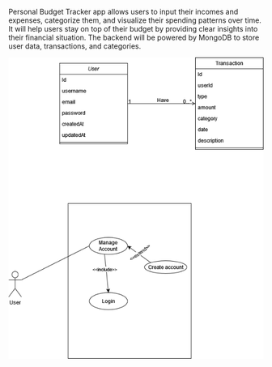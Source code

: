 Personal Budget Tracker app allows users to input their incomes and expenses, categorize them, and visualize their spending patterns over time. It will help users stay on top of their budget by providing clear insights into their financial situation. The backend will be powered by MongoDB to store user data, transactions, and categories.
<br>

![](assets/useCase.png)
